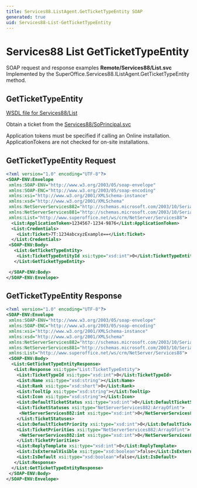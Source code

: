 ```yaml
---
title: Services88.ListAgent.GetTicketTypeEntity SOAP
generated: true
uid: Services88-List-GetTicketTypeEntity
---
```


# Services88 List GetTicketTypeEntity

SOAP request and response examples **Remote/Services88/List.svc**
Implemented by the <see cref="M:SuperOffice.Services88.IListAgent.GetTicketTypeEntity">SuperOffice.Services88.IListAgent.GetTicketTypeEntity</see> method.

## GetTicketTypeEntity





[WSDL file for Services88/List](../Services88-List.md)

Obtain a ticket from the [Services88/SoPrincipal.svc](../SoPrincipal/index.md)

Application tokens must be specified if calling an Online installation. ApplicationTokens are not checked for on-site installations.

## GetTicketTypeEntity Request

```xml
<?xml version="1.0" encoding="UTF-8"?>
<SOAP-ENV:Envelope
 xmlns:SOAP-ENV="http://www.w3.org/2003/05/soap-envelope"
 xmlns:SOAP-ENC="http://www.w3.org/2003/05/soap-encoding"
 xmlns:xsi="http://www.w3.org/2001/XMLSchema-instance"
 xmlns:xsd="http://www.w3.org/2001/XMLSchema"
 xmlns:NetServerServices882="http://schemas.microsoft.com/2003/10/Serialization/Arrays"
 xmlns:NetServerServices881="http://schemas.microsoft.com/2003/10/Serialization/"
 xmlns:List="http://www.superoffice.net/ws/crm/NetServer/Services88">
  <List:ApplicationToken>1234567-1234-9876</List:ApplicationToken>
  <List:Credentials>
    <List:Ticket>7T:1234abcxyzExample==</List:Ticket>
  </List:Credentials>
 <SOAP-ENV:Body>
   <List:GetTicketTypeEntity>
    <List:TicketTypeEntityId xsi:type="xsd:int">0</List:TicketTypeEntityId>
   </List:GetTicketTypeEntity>

 </SOAP-ENV:Body>
</SOAP-ENV:Envelope>

```


## GetTicketTypeEntity Response

```xml
<?xml version="1.0" encoding="UTF-8"?>
<SOAP-ENV:Envelope
 xmlns:SOAP-ENV="http://www.w3.org/2003/05/soap-envelope"
 xmlns:SOAP-ENC="http://www.w3.org/2003/05/soap-encoding"
 xmlns:xsi="http://www.w3.org/2001/XMLSchema-instance"
 xmlns:xsd="http://www.w3.org/2001/XMLSchema"
 xmlns:NetServerServices882="http://schemas.microsoft.com/2003/10/Serialization/Arrays"
 xmlns:NetServerServices881="http://schemas.microsoft.com/2003/10/Serialization/"
 xmlns:List="http://www.superoffice.net/ws/crm/NetServer/Services88">
 <SOAP-ENV:Body>
  <List:GetTicketTypeEntityResponse>
   <List:Response xsi:type="List:TicketTypeEntity">
    <List:TicketTypeId xsi:type="xsd:int">0</List:TicketTypeId>
    <List:Name xsi:type="xsd:string"></List:Name>
    <List:Rank xsi:type="xsd:short">0</List:Rank>
    <List:Tooltip xsi:type="xsd:string"></List:Tooltip>
    <List:Icon xsi:type="xsd:string"></List:Icon>
    <List:DefaultTicketStatus xsi:type="xsd:int">0</List:DefaultTicketStatus>
    <List:TicketStatuses xsi:type="NetServerServices882:ArrayOfint">
     <NetServerServices882:int xsi:type="xsd:int">0</NetServerServices882:int>
    </List:TicketStatuses>
    <List:DefaultTicketPriority xsi:type="xsd:int">0</List:DefaultTicketPriority>
    <List:TicketPriorities xsi:type="NetServerServices882:ArrayOfint">
     <NetServerServices882:int xsi:type="xsd:int">0</NetServerServices882:int>
    </List:TicketPriorities>
    <List:ReplyTemplate xsi:type="xsd:int">0</List:ReplyTemplate>
    <List:IsExternalVisible xsi:type="xsd:boolean">false</List:IsExternalVisible>
    <List:IsDefault xsi:type="xsd:boolean">false</List:IsDefault>
   </List:Response>
  </List:GetTicketTypeEntityResponse>
 </SOAP-ENV:Body>
</SOAP-ENV:Envelope>

```

